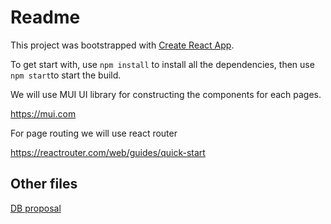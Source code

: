 # Readme

This project was bootstrapped with [Create React App](https://github.com/facebook/create-react-app).

To get start with, use `npm install` to install all the dependencies, then use `npm start`to start the build.

We will use MUI UI library for constructing the components for each pages.

https://mui.com

For page routing we will use react router

https://reactrouter.com/web/guides/quick-start

## Other files

[DB proposal](https://github.com/failury/cs546-final-project-group-7/blob/main/DB%20proposal.md)
